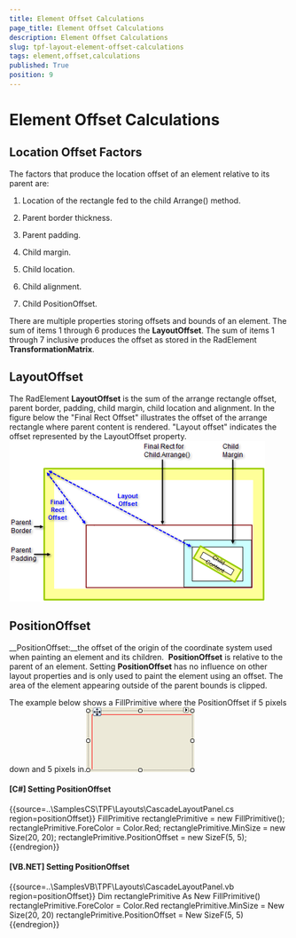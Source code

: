 ```yaml
---
title: Element Offset Calculations
page_title: Element Offset Calculations
description: Element Offset Calculations
slug: tpf-layout-element-offset-calculations
tags: element,offset,calculations
published: True
position: 9
---
```


# Element Offset Calculations



## Location Offset Factors

The factors that produce the location offset of an element relative to its parent are:

1. Location of the rectangle fed to the child Arrange() method. 

1. Parent border thickness.

1. Parent padding.

1. Child margin.

1. Child location.

1. Child alignment.

1. Child PositionOffset.

There are multiple properties storing offsets and bounds of an element. The sum of items 1 through 6 produces the __LayoutOffset__.
          The sum of items 1 through 7 inclusive produces the offset as stored in the RadElement __TransformationMatrix__.
        

## LayoutOffset

The RadElement __LayoutOffset__ is the sum of the arrange rectangle offset, parent border, padding, child margin, child location
          and alignment. In the figure below the "Final Rect Offset" illustrates the offset of the arrange rectangle where parent content is rendered. "Layout offset"
          indicates the offset represented by the LayoutOffset property.
        ![tpf-layout-element-offset-calculations 001](images/tpf-layout-element-offset-calculations001.png)



## PositionOffset

__PositionOffset:__the offset of the origin of the coordinate system used when painting an element and its children. 
          __PositionOffset__ is relative to the parent of an element. Setting __PositionOffset__ has no influence on
          other layout properties and is only used to paint the element using an offset. The area of the element appearing outside of the parent bounds is clipped.
        

The example below shows a FillPrimitive where the PositionOffset if 5 pixels down and 5 pixels in.![tpf-layout-element-offset-calculations 002](images/tpf-layout-element-offset-calculations002.png)

#### __[C#] Setting PositionOffset__

{{source=..\SamplesCS\TPF\Layouts\CascadeLayoutPanel.cs region=positionOffset}}
	            FillPrimitive rectanglePrimitive = new FillPrimitive();
	            rectanglePrimitive.ForeColor = Color.Red;
	            rectanglePrimitive.MinSize = new Size(20, 20);
	            rectanglePrimitive.PositionOffset = new SizeF(5, 5);
	{{endregion}}



#### __[VB.NET] Setting PositionOffset__

{{source=..\SamplesVB\TPF\Layouts\CascadeLayoutPanel.vb region=positionOffset}}
	        Dim rectanglePrimitive As New FillPrimitive()
	        rectanglePrimitive.ForeColor = Color.Red
	        rectanglePrimitive.MinSize = New Size(20, 20)
	        rectanglePrimitive.PositionOffset = New SizeF(5, 5)
	{{endregion}}


